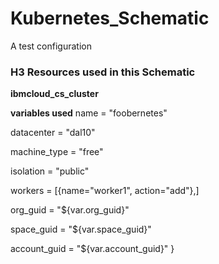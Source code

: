 # Kubernetes_Schematic
A test configuration



### H3 Resources used in this Schematic

**ibmcloud_cs_cluster**

**variables used**
name = "foobernetes"

datacenter = "dal10"

machine_type = "free"

isolation = "public"

workers = [{name="worker1",  action="add"},]

org_guid = "${var.org_guid}"

space_guid = "${var.space_guid}"

account_guid = "${var.account_guid}"
}
